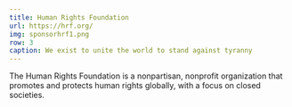 ```yaml
---
title: Human Rights Foundation
url: https://hrf.org/
img: sponsorhrf1.png
row: 3
caption: We exist to unite the world to stand against tyranny
---
```


The Human Rights Foundation is a nonpartisan, nonprofit organization that promotes and protects human rights globally, with a focus on closed societies.